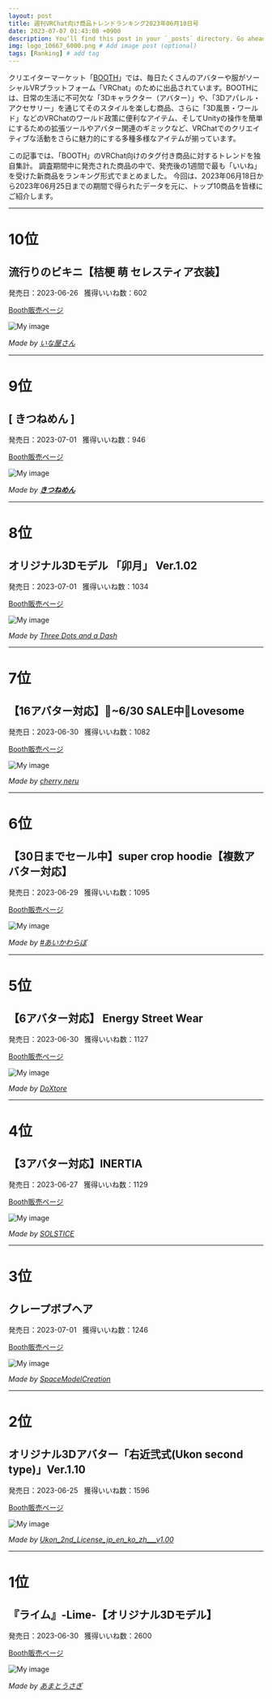 ```yaml
---
layout: post
title: 週刊VRChat向け商品トレンドランキング2023年06月18日号
date: 2023-07-07 01:43:08 +0900
description: You’ll find this post in your `_posts` directory. Go ahead and edit it and re-build the site to see your changes. # Add post description (optional)
img: logo_10667_6000.png # Add image post (optional)
tags: [Ranking] # add tag
---
```


クリエイターマーケット「[BOOTH](https://booth.pm/ja)」では、毎日たくさんのアバターや服がソーシャルVRプラットフォーム「VRChat」のために出品されています。BOOTHには、日常の生活に不可欠な「3Dキャラクター（アバター）」や、「3Dアパレル・アクセサリー」を通じてそのスタイルを楽しむ商品、さらに「3D風景・ワールド」などのVRChatのワールド政策に便利なアイテム、そしてUnityの操作を簡単にするための拡張ツールやアバター関連のギミックなど、VRChatでのクリエイティブな活動をさらに魅力的にする多種多様なアイテムが揃っています。

この記事では、「BOOTH」のVRChat向けのタグ付き商品に対するトレンドを独自集計。
調査期間中に発売された商品の中で、発売後の1週間で最も「いいね」を受けた新商品をランキング形式でまとめました。
今回は、2023年06月18日から2023年06月25日までの期間で得られたデータを元に、トップ10商品を皆様にご紹介します。


---
# 10位
## 流行りのビキニ【桔梗 萌 セレスティア衣装】

発売日：2023-06-26 &nbsp; 獲得いいね数：602

[Booth販売ページ](https://booth.pm/ja/items/4866933)

![My image](https://booth.pximg.net/c/620x620/38ce0a06-7e57-4eda-bc0c-fd783077e52c/i/4866933/6e7e2cc8-90b2-4d64-a676-4ddbb81ea6ab_base_resized.jpg)

*Made by [いな屋さん](https://inani.booth.pm)*

---
# 9位
## [ きつねめん ]

発売日：2023-07-01 &nbsp; 獲得いいね数：946

[Booth販売ページ](https://booth.pm/ja/items/4879731)

![My image](https://booth.pximg.net/c/620x620/341150f0-490c-42eb-92b6-c548cc1ea0ae/i/4879731/e7c1e6d3-baf8-45c1-bcf6-d765faa4f401_base_resized.jpg)

*Made by [__きつねめん__](https://balgu.booth.pm)*

---
# 8位
## オリジナル3Dモデル 「卯月」 Ver.1.02

発売日：2023-07-01 &nbsp; 獲得いいね数：1034

[Booth販売ページ](https://booth.pm/ja/items/4877495)

![My image](https://booth.pximg.net/c/620x620/67b0db83-68ae-4219-b034-b76df0ce5f1f/i/4877495/244ba834-a137-410a-b59e-e0999461b539_base_resized.jpg)

*Made by [Three Dots and a Dash](https://minamotosyun.booth.pm)*

---
# 7位
## 【16アバター対応】🖤~6/30 SALE中🖤Lovesome 

発売日：2023-06-30 &nbsp; 獲得いいね数：1082

[Booth販売ページ](https://booth.pm/ja/items/4876595)

![My image](https://booth.pximg.net/c/620x620/b1574cea-1837-4fdb-9654-27cc43c52f3a/i/4876595/865b7157-4e7e-490b-a336-adbba0c01b73_base_resized.jpg)

*Made by [cherry neru](https://neru0606.booth.pm)*

---
# 6位
## 【30日までセール中】super crop hoodie【複数アバター対応】

発売日：2023-06-29 &nbsp; 獲得いいね数：1095

[Booth販売ページ](https://booth.pm/ja/items/4871113)

![My image](https://booth.pximg.net/c/620x620/353a00f1-15b2-4333-90a2-0aaa36e0220c/i/4871113/f27e462e-262c-4898-a97e-46340a899dc5_base_resized.jpg)

*Made by [#あいかわらぼ](https://aikawa2.booth.pm)*

---
# 5位
## 【6アバター対応】 Energy Street Wear

発売日：2023-06-30 &nbsp; 獲得いいね数：1127

[Booth販売ページ](https://booth.pm/ja/items/4874712)

![My image](https://booth.pximg.net/c/620x620/7df29390-fcd0-4496-8c1e-a9e37bcbee13/i/4874712/70f3bb79-e536-44c5-a3f6-c0af4c4471ef_base_resized.jpg)

*Made by [DoXtore](https://reversnow.booth.pm)*

---
# 4位
## 【3アバター対応】INERTIA

発売日：2023-06-27 &nbsp; 獲得いいね数：1129

[Booth販売ページ](https://booth.pm/ja/items/4867662)

![My image](https://booth.pximg.net/c/620x620/d604f05d-aeb5-4cd2-be0c-392a0f6f6d33/i/4867662/ddf107eb-68f7-400c-99a7-8e2faad982a1_base_resized.jpg)

*Made by [SOLSTICE](https://solstice.booth.pm)*

---
# 3位
## クレープボブヘア

発売日：2023-07-01 &nbsp; 獲得いいね数：1246

[Booth販売ページ](https://booth.pm/ja/items/4879206)

![My image](https://booth.pximg.net/c/620x620/b39fd7f1-f964-4566-900a-b533fa4a5eee/i/4879206/e3002e54-cf1d-47a8-b7d3-78441b6cc8a2_base_resized.jpg)

*Made by [SpaceModelCreation](https://supekuri.booth.pm)*

---
# 2位
## オリジナル3Dアバター「右近弐式(Ukon second type)」Ver.1.10

発売日：2023-06-25 &nbsp; 獲得いいね数：1596

[Booth販売ページ](https://booth.pm/ja/items/4839004)

![My image](https://booth.pximg.net/c/620x620/28775238-12ab-4ce8-99e3-a1ee57cf637f/i/4839004/f20e14df-3605-4a88-aa4c-2433a89a3781_base_resized.jpg)

*Made by [Ukon_2nd_License_jp_en_ko_zh___v1.00](https://kitsune-tsuki.booth.pm)*

---
# 1位
## 『ライム』-Lime-【オリジナル3Dモデル】

発売日：2023-06-30 &nbsp; 獲得いいね数：2600

[Booth販売ページ](https://booth.pm/ja/items/4876459)

![My image](https://booth.pximg.net/c/620x620/61a3b2d7-b4b1-4f97-9e48-ffe959b26ae9/i/4876459/70694c64-d4d8-44c8-b30b-22c28c190b07_base_resized.jpg)

*Made by [あまとうさぎ](https://komado.booth.pm)*

